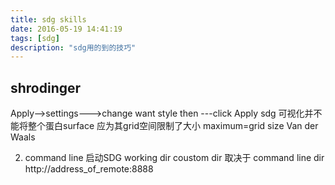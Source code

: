 ```yaml
---
title: sdg skills
date: 2016-05-19 14:41:19
tags: [sdg]
description: "sdg用的到的技巧"
---
```


## shrodinger
Apply-->settings--->change want style then ---click Apply
sdg 可视化并不能将整个蛋白surface 应为其grid空间限制了大小 maximum=grid size 
Van der Waals

2. command line 启动SDG working dir  coustom dir 取决于 command line dir
http://address_of_remote:8888